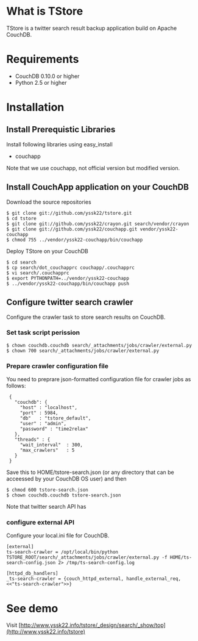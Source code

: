 # What is TStore

TStore is a twitter search result backup application build on Apache CouchDB.

# Requirements

- CouchDB 0.10.0 or higher
- Python 2.5 or higher
  
# Installation

## Install Prerequistic Libraries

Install following libraries using easy_install 

- couchapp

Note that we use couchapp, not official version but modified version.

## Install CouchApp application on your CouchDB

Download the source repositories
 
    $ git clone git://github.com/yssk22/tstore.git
    $ cd tstore
    $ git clone git://github.com/yssk22/crayon.git search/vendor/crayon
    $ git clone git://github.com/yssk22/couchapp.git vendor/yssk22-couchapp
    $ chmod 755 ../vendor/yssk22-couchapp/bin/couchapp

Deploy TStore on your CouchDB

    $ cd search
    $ cp search/dot_couchapprc couchapp/.couchapprc
    $ vi search/.couchapprc
    $ export PYTHONPATH=../vendor/yssk22-couchapp
    $ ../vendor/yssk22-couchapp/bin/couchapp push 

## Configure twitter search crawler

Configure the crawler task to store search results on CouchDB.

### Set task script perission

    $ chown couchdb.couchdb search/_attachments/jobs/crawler/external.py
    $ chown 700 search/_attachments/jobs/crawler/external.py

### Prepare crawler configuration file

You need to preprare json-formatted configuration file for crawler jobs as follows:

     {
       "couchdb": {              
         "host" : "localhost",
         "port" : 5984,
         "db"   : "tstore_default",
         "user" : "admin",
         "password" : "time2relax"
       },
       "threads" : {              
         "wait_interval"  : 300,  
         "max_crawlers"   : 5
       }  
     }

Save this to HOME/tstore-search.json (or any directory that can be acceessed by your CouchDB OS user) and then

    $ chmod 600 tstore-search.json
    $ chown couchdb.couchdb tstore-search.json

Note that twitter search API has 

### configure external API 

Configure your local.ini file for CouchDB.

    [external]
    ts-search-crawler = /opt/local/bin/python TSTORE_ROOT/search/_attachments/jobs/crawler/external.py -f HOME/ts-search-config.json 2> /tmp/ts-search-config.log
    
    [httpd_db_handlers]
    _ts-search-crawler = {couch_httpd_external, handle_external_req, <<"ts-search-crawler">>}

# See demo

Visit [http://www.yssk22.info/tstore/_design/search/_show/top](http://www.yssk22.info/tstore)
